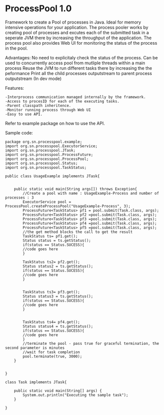 # ProcessPool 1.0

Framework to create a Pool of processes in Java. Ideal for memory intensive operations for your application. 
The process pooler works by creating pool of processes and excutes each of the submitted task in a seperate JVM there by increasing the throughput of the application. The process pool also provides Web UI for monitoring the status of the process in the pool.

Advantages:
	No need to explicitaly check the status of the process.
	Can be used to concurrently access pool from mutliple threads within a main process
	Reuse the JVM to run different tasks there by increasing the the peformance
	Print all the child processes outputstream to parent process outputstream (In dev mode)


Features:

	-Interprocess communication managed internally by the framework.
	-Access to procesID for each of the executing tasks.
	-Parent classpath inheritence.
	-Monitor running process through Web UI
	-Easy to use API.


Refer to example package on how to use the API.

Sample code:

	package org.sn.processpool.example;
	import org.sn.processpool.ExecutorService;
	import org.sn.processpool.JTask;
	import org.sn.processpool.ProcessFuture;
	import org.sn.processpool.ProcessPool;
	import org.sn.processpool.Status;
	import org.sn.processpool.TaskStatus;

	public class UsageExample implements JTask{

	
		public static void main(String args[]) throws Exception{
			//Create a pool with name : UsageExample-Process and number of processes : 3
			ExecutorService pool = ProcessPool.createProcessPool("UsageExample-Process", 3);
			ProcessFuture<TaskStatus> pf1 = pool.submit(Task.class, args);
			ProcessFuture<TaskStatus> pf2 =pool.submit(Task.class, args);
			ProcessFuture<TaskStatus> pf3 =pool.submit(Task.class, args);
			ProcessFuture<TaskStatus> pf4 =pool.submit(Task.class, args);
			ProcessFuture<TaskStatus> pf5 =pool.submit(Task.class, args);
			//the get method blocks the call to get the result
			TaskStatus ts= pf1.get();
			Status status = ts.getStatus();
			if(status == Status.SUCESS){
			//code goes here
			}
		
			TaskStatus ts2= pf2.get();
			Status status2 = ts.getStatus();
			if(status == Status.SUCESS){
			//code goes here
			}
		
		
			TaskStatus ts3= pf3.get();
			Status status3 = ts.getStatus();
			if(status == Status.SUCESS){
			//code goes here
			}
		
		
			TaskStatus ts4= pf4.get();
			Status status4 = ts.getStatus();
			if(status == Status.SUCESS){
			//code goes here
			}
			//terminate the pool - pass true for graceful termination, the second parameter is minutes
			//wait for task completion
			pool.terminate(true, 3000);
		}


	}

	class Task implements JTask{

		public static void main(String[] args) {
			System.out.println("Executing the sample task");
		}
	
	}
